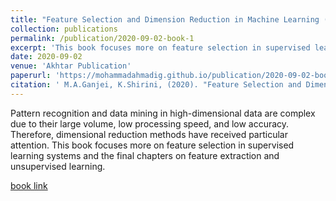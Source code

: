 ```yaml
---
title: "Feature Selection and Dimension Reduction in Machine Learning (Book)"
collection: publications
permalink: /publication/2020-09-02-book-1
excerpt: 'This book focuses more on feature selection in supervised learning systems and the final chapters on feature extraction and unsupervised learning.'
date: 2020-09-02
venue: 'Akhtar Publication'
paperurl: 'https://mohammadahmadig.github.io/publication/2020-09-02-book-1'
citation: ' M.A.Ganjei, K.Shirini, (2020). "Feature Selection and Dimension Reduction in Machine Learning." <i>Akhtar Publication</i>.'
---
```

Pattern recognition and data mining in high-dimensional data are complex due to their large volume, low processing speed, and low accuracy. Therefore, dimensional reduction methods have received particular attention.
This book focuses more on feature selection in supervised learning systems and the final chapters on feature extraction and unsupervised learning.

[book link](https://mohammadahmadig.github.io/publication/2020-09-02-book-1)

